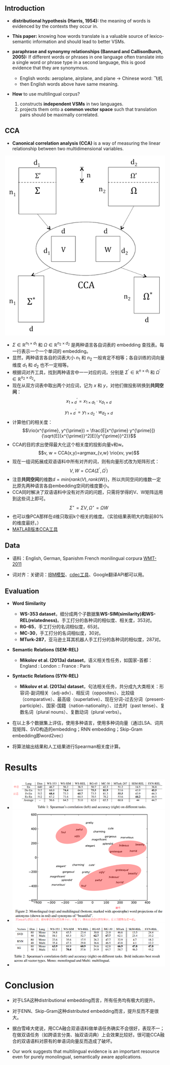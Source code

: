 
## Introduction

* **distributional hypothesis (Harris, 1954):**  the meaning of words is evidenced by the contexts they occur in.

* **This paper:** knowing how words translate is a valuable source of lexico-semantic information and should lead to better VSMs.

* **paraphrase and synonymy relationships (Bannard and CallisonBurch, 2005):** If different words or phrases in one language often translate into a single word or phrase type in a second language, this is good evidence that they are synonymous.
    * English words: aeroplane, airplane, and plane -> Chinese word: 飞机
    * then English words above have same meaning.

* **How** to use multilingual corpus?
    1. constructs **independent VSMs** in two languages.
    2. projects them onto a **common vector space** such that translation pairs should be maximally correlated. 

## CCA

* **Canonical correlation analysis (CCA)** is a way of measuring the linear relationship between two multidimensional variables.

![CCA](./CCA.png)

* $\Sigma \in \mathbb{R}^{n_1 \times d_1}$ 和 $\Omega \in \mathbb{R}^{n_2 \times d_2}$ 是两种语言各自词表的 embedding 查找表。每一行表示一个一个单词的 embedding。
* 显然，两种语言各自的词表大小 $n_1$ 和 $n_2$ 一般肯定不相等；各自训练的词向量维度 $d_1$ 和 $d_2$ 也不一定相等。
* 根据词对齐工具，找到两种语言中一一对应的词，分别是 $\Sigma ^{\prime} \in \mathbb{R}^{n \times d_1}$ 和 $\Omega ^{\prime} \in \mathbb{R}^{n_2 \times d_2}$。
* 现在从双方词表中取出两个对应词，记为 $x$ 和 $y$，对他们做投影转换到**共同空间**：
$$x^{\prime}_{1 \times d} = x_{1\times d_1} \cdot v_{d_1\times d}$$
$$y^{\prime}_{1 \times d} = y_{1\times d_2} \cdot w_{d_2\times d}$$
* 计算他们的相关度：
$$\rio(x^{\prime}, y^{\prime}) = \frac{E[x^{\prime} y^{\prime}]}{\sqrt{E[{x^{\prime}}^2]E[{y^{\prime}}^2}}$$
* CCA的目的求出使得最大化这个相关度的投影向量v和w。
$$v, w = CCA(x,y)=argmax_{v,w} \rio(xv, yw)$$
* 现在一组词拓展成双语语料中所有对齐的词，则有向量形式改为矩阵形式：
$$V,W = CCA(\Sigma^{\prime}, \Omega^{\prime})$$
* 注意**共同空间**的维数$d=min\{rank(V), rank(W)\}$，所以共同空间的维数一定比原先两种语言各自embedding空间的维度要小。
* CCA同时解决了双语语料中没有对齐词的问题，只需将学得的V、W矩阵运用到这些词上即可。
$$\Sigma^{\star} = \Sigma V, \Omega^{\star} = \Omega W$$
* 也可以像PCA那样在d维只取前k个相关的维度。（实验结果表明大约取前80%的维度最好。）
* [MATLAB版本CCA工具](http://www.mathworks.com/help/stats/canoncorr.html)

## Data

* 语料：English, German, Spanishm French monilingual corpura [WMT-2011](http://www.statmt.org/wmt11/)

* 词对齐：关键词：[IBM模型](https://en.wikipedia.org/wiki/IBM_alignment_models)、[cdec工具](http://www.cdec-decoder.org/guide/fast_align.html)、Google翻译API都可以用。

## Evaluation

* **Word Similarity**
    * **WS-353 dataset**，细分成两个子数据集**WS-SIM(similarity)**和**WS-REL(relatedness)**。手工打分的各种词的相似度、相关度，353对。
    * **RG-65**，手工打分的名词相似度，65对。
    * **MC-30**，手工打分的名词相似度，30对。
    * **MTurk-287**，亚马逊土耳其机器人手工打分的各种词的相似度，287对。

* **Semantic Relations (SEM-REL)**
    * **Mikolov et al. (2013a) dataset**，语义相关性任务，如国家-首都：England : London :: France : Paris

* **Syntactic Relations (SYN-REL)**
    * **Mikolov et al. (2013a) dataset**，句法相关任务，共分成九大类相关：形容词-副词相关（adj-adv）、相反词（opposites）、比较级（comparative）、最高级（superlative）、现在分词-过去分词（present-participle）、国家-国籍（nation-nationality）、过去时（past tense）、复数名词（plural nouns）、复数动词（plural verbs）。

* 在以上多个数据集上评估，使用多种语言，使用多种词向量（通过LSA、词共现矩阵、SVD构造的embedding；RNN embedding；Skip-Gram embedding即word2vec）

* 将算法输出结果和人工结果进行Spearman相关度计算。

# Results

* ![table1](./table1.png)
* ![figure2](./figure2.png)
* ![table2](./table2.png)

# Conclusion

* 对于LSA这种distributional embedding而言，所有任务均有极大的提升。
* 对于ENN、Skip-Gram这种distributed embedding而言，提升反而不是很大。
* 据白雪峰大佬说，用CCA融合双语语料做单语任务确实不会很好，表现不一；在做双语任务（如跨语言分类、抽双语词典）上会效果比较好。很可能CCA融合的双语语料对原有的单语词向量反而造成了破坏。

* Our work suggests that multilingual evidence is an important resource even for purely monolingual, semantically aware applications.
